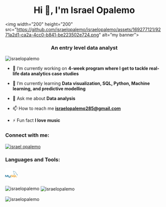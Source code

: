 <h1 align="center">Hi 👋, I'm Israel Opalemo</h1>

<p align=”center”>

<img width=”200" height=”200" src="https://github.com/israelopalemo/israelopalemo/assets/169277121/9271a2d1-ca2a-4cc0-b841-be223502e724.png" alt=”my banner”>

</p>

<h3 align="center">An entry level data analyst </h3>

<p align="left"> <img src="https://komarev.com/ghpvc/?username=israelopalemo&label=Profile%20views&color=0e75b6&style=flat" alt="israelopalemo" /> </p>

- 🔭 I’m currently working on **4-week program where I get to tackle real-life data analytics case studies**

- 🌱 I’m currently learning **Data visualization, SQL, Python, Machine learning, and predictive modelling**

- 💬 Ask me about **Data analysis**

- 📫 How to reach me **israelopalemo285@gmail.com**

- ⚡ Fun fact **I love music**

<h3 align="left">Connect with me:</h3>
<p align="left">
<a href="https://linkedin.com/in/israel opalemo" target="blank"><img align="center" src="https://raw.githubusercontent.com/rahuldkjain/github-profile-readme-generator/master/src/images/icons/Social/linked-in-alt.svg" alt="israel opalemo" height="30" width="40" /></a>
</p>

<h3 align="left">Languages and Tools:</h3>
<p align="left"> <a href="https://www.mysql.com/" target="_blank" rel="noreferrer"> <img src="https://raw.githubusercontent.com/devicons/devicon/master/icons/mysql/mysql-original-wordmark.svg" alt="mysql" width="40" height="40"/> </a> </p>

<p><img align="left" src="https://github-readme-stats.vercel.app/api/top-langs?username=israelopalemo&show_icons=true&locale=en&layout=compact" alt="israelopalemo" /></p>

<p>&nbsp;<img align="center" src="https://github-readme-stats.vercel.app/api?username=israelopalemo&show_icons=true&locale=en" alt="israelopalemo" /></p>

<p><img align="center" src="https://github-readme-streak-stats.herokuapp.com/?user=israelopalemo&" alt="israelopalemo" /></p>
